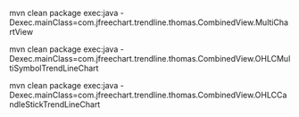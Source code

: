 mvn clean package exec:java -Dexec.mainClass=com.jfreechart.trendline.thomas.CombinedView.MultiChartView

mvn clean package exec:java -Dexec.mainClass=com.jfreechart.trendline.thomas.CombinedView.OHLCMultiSymbolTrendLineChart

mvn clean package exec:java -Dexec.mainClass=com.jfreechart.trendline.thomas.CombinedView.OHLCCandleStickTrendLineChart